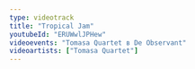 ```yaml
---
type: videotrack
title: "Tropical Jam"
youtubeId: "ERUWwlJPHew"
videoevents: "Tomasa Quartet в De Observant"
videoartists: ["Tomasa Quartet"]
---
```

